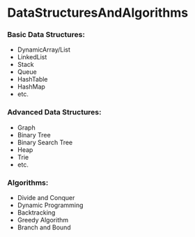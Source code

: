 # DataStructuresAndAlgorithms
<h3>Basic Data Structures:</h3>
  
  - DynamicArray/List
  - LinkedList
  - Stack 
  - Queue
  - HashTable
  - HashMap 
  - etc.

<h3>Advanced Data Structures:</h3>
  
  - Graph
  - Binary Tree
  - Binary Search Tree
  - Heap
  - Trie 
  - etc. 

<h3>Algorithms:</h3>
  
  - Divide and Conquer
  - Dynamic Programming
  - Backtracking
  - Greedy Algorithm
  - Branch and Bound
